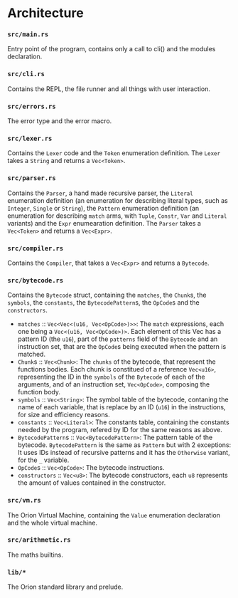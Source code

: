 Architecture
============

### `src/main.rs`

Entry point of the program, contains only a call to cli() and the modules declaration.

### `src/cli.rs`

Contains the REPL, the file runner and all things with user interaction.

### `src/errors.rs`

The error type and the error macro.

### `src/lexer.rs`

Contains the `Lexer` code and the `Token` enumeration definition.
The `Lexer` takes a `String` and returns a `Vec<Token>`.

### `src/parser.rs`

Contains the `Parser`, a hand made recursive parser, the `Literal` enumeration definition (an enumeration for describing literal types, such as `Integer`, `Single` or `String`), the `Pattern` enumeration definition (an enumeration for describing `match` arms, with `Tuple`, `Constr`, `Var` and `Literal` variants) and the `Expr` enumearation definition.
The `Parser` takes a `Vec<Token>` and returns a `Vec<Expr>`.

### `src/compiler.rs`

Contains the `Compiler`, that takes a `Vec<Expr>` and returns a `Bytecode`.

### `src/bytecode.rs`

Contains the `Bytecode` struct, containing the `matches`, the `Chunk`s, the `symbols`, the `constants`,  the `BytecodePattern`s, the `OpCode`s and the `constructors`.

* `matches` :: `Vec<Vec<(u16, Vec<OpCode>)>>`: The `match` expressions, each one being a `Vec<(u16, Vec<OpCode>)>`. Each element of this Vec has a pattern ID (the `u16`), part of the `patterns` field of the `Bytecode` and an instruction set, that are the `OpCode`s being executed when the pattern is matched.
* `Chunk`s :: `Vec<Chunk>`: The `chunks` of the bytecode, that represent the functions bodies. Each chunk is constitued of a reference `Vec<u16>`, representing the ID in the `symbols` of the `Bytecode` of each of the arguments, and of an instruction set, `Vec<OpCode>`, composing the function body.
* `symbols` :: `Vec<String>`: The symbol table of the bytecode, contaning the name of each variable, that is replace by an ID (`u16`) in the instructions, for size and efficiency reasons.
* `constants` :: `Vec<Literal>`: The constants table, containing the constants needed by the program, refered by ID for the same reasons as above.
* `BytecodePattern`s :: `Vec<BytecodePattern>`: The pattern table of the bytecode. `BytecodePattern` is the same as `Pattern` but with 2 exceptions: It uses IDs instead of recursive patterns and it has the `Otherwise` variant, for the `_` variable.
* `OpCode`s :: `Vec<OpCode>`: The bytecode instructions.
* `constructors` :: `Vec<u8>`: The bytecode constructors, each `u8` represents the amount of values contained in the constructor.

### `src/vm.rs`

The Orion Virtual Machine, containing the `Value` enumeration declaration and the whole virtual machine.

### `src/arithmetic.rs`

The maths builtins.

### `lib/*`

The Orion standard library and prelude.
